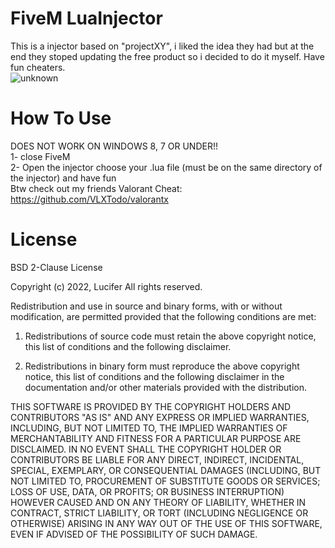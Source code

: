 # FiveM LuaInjector
This is a injector based on "projectXY", i liked the  idea they had but at the end they stoped updating the free product so i decided to do it myself. Have fun cheaters.    
![unknown](https://user-images.githubusercontent.com/92219129/155848782-7d92337d-13aa-49bc-96f2-afd46bebea29.png)  
# How To Use  
DOES NOT WORK ON WINDOWS 8, 7 OR UNDER!!  
1- close FiveM  
2- Open the injector choose your .lua file (must be on the same directory of the injector) and have fun  
Btw check out my friends Valorant Cheat: https://github.com/VLXTodo/valorantx  
# License  
BSD 2-Clause License

Copyright (c) 2022, Lucifer
All rights reserved.

Redistribution and use in source and binary forms, with or without
modification, are permitted provided that the following conditions are met:

1. Redistributions of source code must retain the above copyright notice, this
   list of conditions and the following disclaimer.

2. Redistributions in binary form must reproduce the above copyright notice,
   this list of conditions and the following disclaimer in the documentation
   and/or other materials provided with the distribution.

THIS SOFTWARE IS PROVIDED BY THE COPYRIGHT HOLDERS AND CONTRIBUTORS "AS IS"
AND ANY EXPRESS OR IMPLIED WARRANTIES, INCLUDING, BUT NOT LIMITED TO, THE
IMPLIED WARRANTIES OF MERCHANTABILITY AND FITNESS FOR A PARTICULAR PURPOSE ARE
DISCLAIMED. IN NO EVENT SHALL THE COPYRIGHT HOLDER OR CONTRIBUTORS BE LIABLE
FOR ANY DIRECT, INDIRECT, INCIDENTAL, SPECIAL, EXEMPLARY, OR CONSEQUENTIAL
DAMAGES (INCLUDING, BUT NOT LIMITED TO, PROCUREMENT OF SUBSTITUTE GOODS OR
SERVICES; LOSS OF USE, DATA, OR PROFITS; OR BUSINESS INTERRUPTION) HOWEVER
CAUSED AND ON ANY THEORY OF LIABILITY, WHETHER IN CONTRACT, STRICT LIABILITY,
OR TORT (INCLUDING NEGLIGENCE OR OTHERWISE) ARISING IN ANY WAY OUT OF THE USE
OF THIS SOFTWARE, EVEN IF ADVISED OF THE POSSIBILITY OF SUCH DAMAGE.
